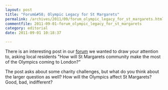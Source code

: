 ```yaml
---
layout: post
title: "Forum&#58; Olympic Legacy for St Margarets"
permalink: /archives/2011/09/forum_olympic_legacy_for_st_margarets.html
commentfile: 2011-09-01-forum_olympic_legacy_for_st_margarets
category: editorial
date: 2011-09-01 10:18:37

---
```


There is an interesting post in our [forum](/forum.cgi?action=single&message_id=1719&topic_id=2&page=1) we wanted to draw your attention to, asking local residents "How will St Margarets community make the most of the Olympics coming to London?"

The post asks about some charity challenges, but what do you think about the larger question as well? How will the Olympics affect St Margarets? Good, bad, indifferent?
